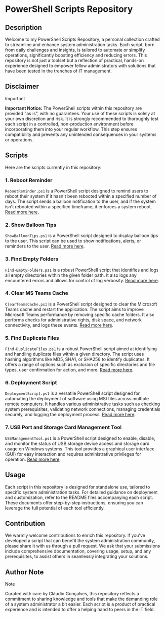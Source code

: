 # PowerShell Scripts Repository

## Description
Welcome to my PowerShell Scripts Repository, a personal collection crafted to streamline and enhance system administration tasks. Each script, born from daily challenges and insights, is tailored to automate or simplify operations, significantly boosting efficiency and reducing errors. This repository is not just a toolset but a reflection of practical, hands-on experience designed to empower fellow administrators with solutions that have been tested in the trenches of IT management.

## Disclaimer
> [!IMPORTANT]
> **Important Notice:** The PowerShell scripts within this repository are provided "as is", with no guarantees. Your use of these scripts is solely at your own discretion and risk. It is strongly recommended to thoroughly test each script in a controlled, non-production environment before incorporating them into your regular workflow. This step ensures compatibility and prevents any unintended consequences in your systems or operations.

## Scripts
Here are the scripts currently in this repository:

### 1. Reboot Reminder
`RebootReminder.ps1` is a PowerShell script designed to remind users to reboot their system if it hasn't been rebooted within a specified number of days. The script sends a balloon notification to the user, and if the system isn't rebooted within a specified timeframe, it enforces a system reboot. [Read more here](RebootReminder/README.md).

### 2. Show Balloon Tips
`ShowBalloonTips.ps1` is a PowerShell script designed to display balloon tips to the user. This script can be used to show notifications, alerts, or reminders to the user. [Read more here](ShowBalloonTips/README.md).

### 3. Find Empty Folders
`Find-EmptyFolders.ps1` is a robust PowerShell script that identifies and logs all empty directories within the given folder path. It also logs any encountered errors and allows for control of log verbosity. [Read more here](FindEmptyFolders/README.md).

### 4. Clear MS Teams Cache
`ClearTeamsCache.ps1` is a PowerShell script designed to clear the Microsoft Teams cache and restart the application. The script aims to improve Microsoft Teams performance by removing specific cache folders. It also performs checks for administrative rights, disk space, and network connectivity, and logs these events. [Read more here](ClearTeamsCache/README.md).

### 5. Find Duplicate Files
`Find-DuplicateFiles.ps1` is a robust PowerShell script aimed at identifying and handling duplicate files within a given directory. The script uses hashing algorithms like MD5, SHA1, or SHA256 to identify duplicates. It offers a range of options such as exclusion of specific directories and file types, user confirmation for action, and more. [Read more here](Find-DuplicateFiles/README.md).

### 6. Deployment Script
`DeploymentScript.ps1` is a versatile PowerShell script designed for automating the deployment of software using MSI files across multiple remote computers. It handles various administrative tasks such as checking system prerequisites, validating network connections, managing credentials securely, and logging the deployment process. [Read more here](DeploymentScript/README.md).

### 7. USB Port and Storage Card Management Tool
`USBManagementTool.ps1` is a PowerShell script designed to enable, disable, and monitor the status of USB storage device access and storage card usage on Windows systems. This tool provides a graphical user interface (GUI) for easy interaction and requires administrative privileges for operation. [Read more here](USBPortManagement/README.md).

## Usage
Each script in this repository is designed for standalone use, tailored to specific system administration tasks. For detailed guidance on deployment and customization, refer to the README files accompanying each script. These documents offer step-by-step instructions, ensuring you can leverage the full potential of each tool efficiently.

## Contribution
We warmly welcome contributions to enrich this repository. If you've developed a script that can benefit the system administration community, please share it with us through a pull request. We ask that your submissions include comprehensive documentation, covering usage, setup, and any prerequisites, to assist others in seamlessly integrating your solutions.

## Author Note
> [!NOTE]
>Curated with care by Cláudio Gonçalves, this repository reflects a commitment to sharing knowledge and tools that make the demanding role of a system administrator a bit easier. Each script is a product of practical experience and is intended to offer a helping hand to peers in the IT field.
